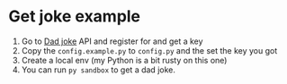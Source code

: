 # Get joke example

1. Go to [Dad joke](https://rapidapi.com/KegenGuyll/api/dad-jokes/details) API and register for and get a key
2. Copy the `config.example.py` to `config.py` and the set the key you got
3. Create a local env (my Python is a bit rusty on this one)
4. You can run `py sandbox` to get a dad joke.